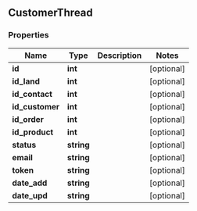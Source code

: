 ## CustomerThread

### Properties
Name | Type | Description | Notes
------------ | ------------- | ------------- | -------------
**id** | **int** |  | [optional] 
**id_land** | **int** |  | [optional] 
**id_contact** | **int** |  | [optional] 
**id_customer** | **int** |  | [optional] 
**id_order** | **int** |  | [optional] 
**id_product** | **int** |  | [optional] 
**status** | **string** |  | [optional] 
**email** | **string** |  | [optional] 
**token** | **string** |  | [optional] 
**date_add** | **string** |  | [optional] 
**date_upd** | **string** |  | [optional] 


